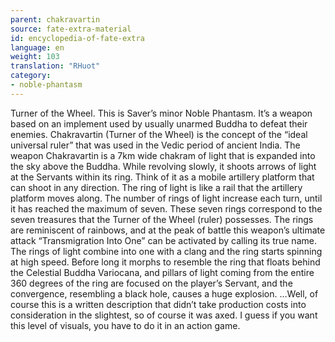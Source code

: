 ```yaml
---
parent: chakravartin
source: fate-extra-material
id: encyclopedia-of-fate-extra
language: en
weight: 103
translation: "RHuot"
category:
- noble-phantasm
---
```


Turner of the Wheel.
This is Saver’s minor Noble Phantasm. It’s a weapon based on an implement used by usually unarmed Buddha to defeat their enemies.
Chakravartin (Turner of the Wheel) is the concept of the “ideal universal ruler” that was used in the Vedic period of ancient India.
The weapon Chakravartin is a 7km wide chakram of light that is expanded into the sky above the Buddha. While revolving slowly, it shoots arrows of light at the Servants within its ring.
Think of it as a mobile artillery platform that can shoot in any direction. The ring of light is like a rail that the artillery platform moves along.
The number of rings of light increase each turn, until it has reached the maximum of seven. These seven rings correspond to the seven treasures that the Turner of the Wheel (ruler) possesses.
The rings are reminiscent of rainbows, and at the peak of battle this weapon’s ultimate attack “Transmigration Into One” can be activated by calling its true name.
The rings of light combine into one with a clang and the ring starts spinning at high speed. Before long it morphs to resemble the ring that floats behind the Celestial Buddha Variocana, and pillars of light coming from the entire 360 degrees of the ring are focused on the player’s Servant, and the convergence, resembling a black hole, causes a huge explosion.
…Well, of course this is a written description that didn’t take production costs into consideration in the slightest, so of course it was axed. I guess if you want this level of visuals, you have to do it in an action game.
